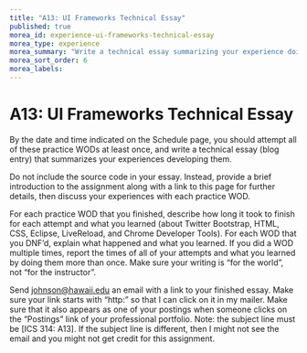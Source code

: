```yaml
---
title: "A13: UI Frameworks Technical Essay"
published: true
morea_id: experience-ui-frameworks-technical-essay
morea_type: experience
morea_summary: "Write a technical essay summarizing your experience doing the UI Frameworks practice WODs."
morea_sort_order: 6
morea_labels:
---
```


# A13: UI Frameworks Technical Essay

By the date and time indicated on the Schedule page, you should attempt all of these practice WODs at least once, and write a technical essay (blog entry) that summarizes your experiences developing them.  

Do not include the source code in your essay. Instead, provide a brief introduction to the assignment along with a link to this page for further details, then discuss your experiences with each practice WOD.  

For each practice WOD that you finished, describe how long it took to finish for each attempt and what you learned (about Twitter Bootstrap, HTML, CSS, Eclipse, LiveReload, and Chrome Developer Tools).   For each WOD that you DNF’d, explain what happened and what you learned.  If you did a WOD multiple times, report the times of all of your attempts and what you learned by doing them more than once. Make sure your writing is “for the world”, not “for the instructor”.

Send johnson@hawaii.edu an email with a link to your finished essay. Make sure your link starts with “http:” so that I can click on it in my mailer. Make sure that it also appears as one of your postings when someone clicks on the “Postings” link of your professional portfolio.  Note: the subject line must be [ICS 314: A13].  If the subject line is different, then I might not see the email and you might not get credit for this assignment.





